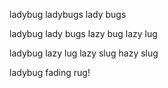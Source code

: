 ladybug
ladybugs
lady bugs

ladybug
lady bugs
lazy bug
lazy lug

ladybug
lazy lug
lazy slug
hazy slug

ladybug
fading rug!